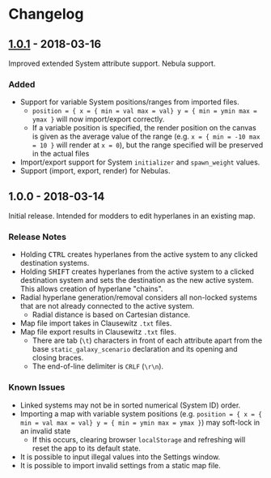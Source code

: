 # Changelog

## [1.0.1] - 2018-03-16
Improved extended System attribute support. Nebula support.

### Added
* Support for variable System positions/ranges from imported files.
  - `position = { x = { min = val max = val} y = { min = ymin max = ymax }` will now import/export correctly.
  - If a variable position is specified, the render position on the canvas is given as the average value of the range (e.g. `x = { min = -10 max = 10 }` will render at `x = 0`), but the range specified will be preserved in the actual files
* Import/export support for System `initializer` and `spawn_weight` values.
* Support (import, export, render) for Nebulas.

## 1.0.0 - 2018-03-14
Initial release. Intended for modders to edit hyperlanes in an existing map.
### Release Notes
* Holding <kbd>CTRL</kbd> creates hyperlanes from the active system to any clicked destination systems.
* Holding <kbd>SHIFT</kbd> creates hyperlanes from the active system to a clicked destination system and sets the destination as the new active system. This allows creation of hyperlane "chains".
* Radial hyperlane generation/removal considers all non-locked systems that are not already connected to the active system.
  - Radial distance is based on Cartesian distance.
* Map file import takes in Clausewitz `.txt` files.
* Map file export results in Clausewitz `.txt` files.
  - There are tab (`\t`) characters in front of each attribute apart from the base `static_galaxy_scenario` declaration and its opening and closing braces.
  - The end-of-line delimiter is `CRLF` (`\r\n`).

### Known Issues
* Linked systems may not be in sorted numerical (System ID) order.
* Importing a map with variable system positions (e.g. `position = { x = { min = val max = val} y = { min = ymin max = ymax }`) may soft-lock in an invalid state
  - If this occurs, clearing browser `localStorage` and refreshing will reset the app to its default state.
* It is possible to input illegal values into the Settings window.
* It is possible to import invalid settings from a static map file.

[Unreleased]: https://github.com/mat3049/stellaris-galaxy-tool/compare/1.0.1...HEAD
[1.0.1]: hhttps://github.com/mat3049/stellaris-galaxy-tool/compare/1.0.0...1.0.1